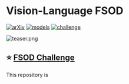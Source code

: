 # Vision-Language FSOD
[![arXiv](https://img.shields.io/badge/arXiv-2312.14494-b31b1b.svg)](https://arxiv.org/abs/2312.14494)
[![models](https://img.shields.io/badge/🤗HuggingFace-Model-yellow)](https://huggingface.co/empMEMORY/vision-language-fsod/tree/main)
[![challenge](https://img.shields.io/badge/EvalAI-FSOD_Challenge-green)](https://eval.ai/web/challenges/challenge-page/2270/overview)

![teaser.png](assets/teaser.png)

## :star: [FSOD Challenge](https://eval.ai/web/challenges/challenge-page/2270/overview)
This repository is